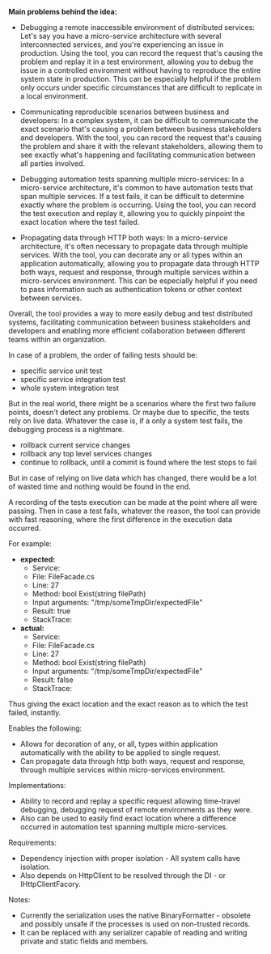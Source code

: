 **Main problems behind the idea:**

- Debugging a remote inaccessible environment of distributed services: Let's say you have a micro-service architecture with several interconnected services, and you're experiencing an issue in production. Using the tool, you can record the request that's causing the problem and replay it in a test environment, allowing you to debug the issue in a controlled environment without having to reproduce the entire system state in production. This can be especially helpful if the problem only occurs under specific circumstances that are difficult to replicate in a local environment.

- Communicating reproducible scenarios between business and developers: In a complex system, it can be difficult to communicate the exact scenario that's causing a problem between business stakeholders and developers. With the tool, you can record the request that's causing the problem and share it with the relevant stakeholders, allowing them to see exactly what's happening and facilitating communication between all parties involved.

- Debugging automation tests spanning multiple micro-services: In a micro-service architecture, it's common to have automation tests that span multiple services. If a test fails, it can be difficult to determine exactly where the problem is occurring. Using the tool, you can record the test execution and replay it, allowing you to quickly pinpoint the exact location where the test failed.

- Propagating data through HTTP both ways: In a micro-service architecture, it's often necessary to propagate data through multiple services. With the tool, you can decorate any or all types within an application automatically, allowing you to propagate data through HTTP both ways, request and response, through multiple services within a micro-services environment. This can be especially helpful if you need to pass information such as authentication tokens or other context between services.

Overall, the tool provides a way to more easily debug and test distributed systems, facilitating communication between business stakeholders and developers and enabling more efficient collaboration between different teams within an organization.

In case of a problem, the order of failing tests should be:
- specific service unit test
- specific service integration test
- whole system integration test

But in the real world, there might be a scenarios where the first two failure points, doesn't detect any problems. Or maybe due to specific, the tests rely on live data. Whatever the case is, if a only a system test fails, the debugging process is a nightmare. 

- rollback current service changes
- rollback any top level services changes
- continue to rollback, until a commit is found where the test stops to fail

But in case of relying on live data which has changed, there would be a lot of wasted time and nothing would be found in the end.

A recording of the tests execution can be made at the point where all were passing. Then in case a test fails, whatever the reason, the tool can provide with fast reasoning, where the first difference in the execution data occurred.

For example:

- **expected:** 
  - Service: <ServiceName>
  - File: FileFacade.cs
  - Line: 27
  - Method: bool Exist(string filePath)
  - Input arguments: "/tmp/someTmpDir/expectedFile"
  - Result: true
  - StackTrace: <Full stack trace here. Including the services call chain if needed>
- **actual:**
  - Service: <ServiceName>
  - File: FileFacade.cs
  - Line: 27
  - Method: bool Exist(string filePath)
  - Input arguments: "/tmp/someTmpDir/expectedFile"
  - Result: false
  - StackTrace: <Full stack trace here. Including the services call chain if needed>

Thus giving the exact location and the exact reason as to which the test failed, instantly.

Enables the following:
- Allows for decoration of any, or all, types within application automatically with the ability to be applied to single request.
- Can propagate data through http both ways, request and response, through multiple services within micro-services environment.

Implementations:
- Ability to record and replay a specific request allowing time-travel debugging, debugging request of remote environments as they were.
- Also can be used to easily find exact location where a difference occurred in automation test spanning multiple micro-services.

Requirements:
- Dependency injection with proper isolation - All system calls have isolation.
- Also depends on HttpClient to be resolved through the DI - or IHttpClientFacory.

Notes:
- Currently the serialization uses the native BinaryFormatter - obsolete and possibly unsafe if the processes is used on non-trusted records. 
- It can be replaced with any serializer capable of reading and writing private and static fields and members.
